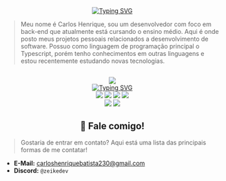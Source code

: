 <div align="center">
  <a href="https://git.io/typing-svg"><img src="https://readme-typing-svg.demolab.com?font=Play&pause=5000&color=F7F7F7&center=true&width=600&height=70&lines=%F0%9F%91%8B+Ol%C3%A1%2C+seja+muito+bem-vindo!;%E2%9D%A4%EF%B8%8F+Abaixo+haver%C3%A1+uma+simples+apresenta%C3%A7%C3%A3o+sobre+mim!" alt="Typing SVG" /></a>
</div>

> Meu nome é Carlos Henrique, sou um desenvolvedor com foco em back-end que atualmente está cursando o ensino médio. Aqui é onde posto meus projetos pessoais relacionados a desenvolvimento de software. Possuo como linguagem de programação principal o Typescript, porém tenho conhecimentos em outras linguagens e estou recentemente estudando novas tecnologias.
 ## 
<div align="center">
  <a href="https://github.com/carlos-1436">
    <img src="https://github-readme-stats.vercel.app/api/top-langs/?username=carlos-1436&theme=dracula&layout=compact" />
  </a>
</div>
<div align="center">
  <a href="https://git.io/typing-svg"><img src="https://readme-typing-svg.demolab.com?font=Play&pause=5000&color=F7F7F7&center=true&width=750&height=70&lines=%F0%9F%9B%A0%EF%B8%8F+Essas+s%C3%A3o+as+tecnologias+nas+quais+possuo+conhecimento+e+estou+estudando!;%E2%9C%A8+Meu+maior+foco+%C3%A9+em+Typescript+e+Javascript!;%F0%9F%93%9A+Atualmente+se+interessando+por+Rust!" alt="Typing SVG" /></a>
</div>
<div align="center">
  <img src="https://img.shields.io/badge/Node.js-43853D?style=for-the-badge&logo=node.js&logoColor=white" />
  <img src="https://img.shields.io/badge/ts--node-3178C6?style=for-the-badge&logo=ts-node&logoColor=white" />
  <img src="https://img.shields.io/badge/TypeScript-007ACC?style=for-the-badge&logo=typescript&logoColor=white" />
  <img src="https://img.shields.io/badge/JavaScript-F7DF1E?style=for-the-badge&logo=JavaScript&logoColor=white" /><br>
  <img src="https://img.shields.io/badge/MySQL-005C84?style=for-the-badge&logo=mysql&logoColor=white" />
  <img src="https://img.shields.io/badge/SQLite-07405E?style=for-the-badge&logo=sqlite&logoColor=white" />
</div> 

<div align="center">
  <h2>📩 Fale comigo!</h2>
</div>

> Gostaria de entrar em contato? Aqui está uma lista das principais formas de me contatar!
- **E-Mail:** carloshenriquebatista230@gmail.com
- **Discord:** `@zeikedev`
